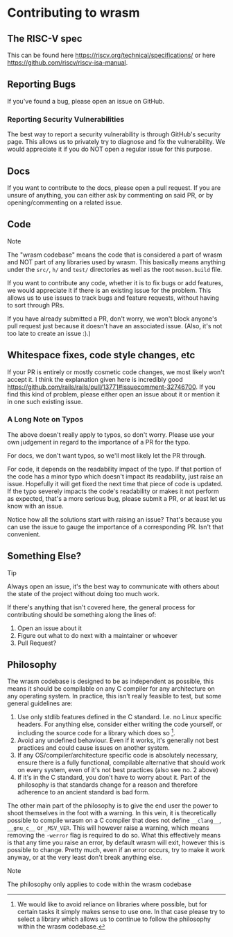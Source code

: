 # Contributing to wrasm

## The RISC-V spec

This can be found here https://riscv.org/technical/specifications/ or here
https://github.com/riscv/riscv-isa-manual.

## Reporting Bugs

If you've found a bug, please open an issue on GitHub.

### Reporting Security Vulnerabilities

The best way to report a security vulnerability is through GitHub's security
page. This allows us to privately try to diagnose and fix the vulnerability. We
would appreciate it if you do NOT open a regular issue for this purpose.

## Docs

If you want to contribute to the docs, please open a pull request. If you are
unsure of anything, you can either ask by commenting on said PR, or by
opening/commenting on a related issue.

## Code

> [!NOTE]
> The "wrasm codebase" means the code that is considered a part of wrasm and
> NOT part of any libraries used by wrasm. This basically means anything under
> the `src/`, `h/` and `test/` directories as well as the root `meson.build`
> file.

If you want to contribute any code, whether it is to fix bugs or add features,
we would appreciate it if there is an existing issue for the problem. This
allows us to use issues to track bugs and feature requests, without having to
sort through PRs.

If you have already submitted a PR, don't worry, we won't block anyone's pull
request just because it doesn't have an associated issue. (Also, it's not too
late to create an issue :).)

## Whitespace fixes, code style changes, etc

If your PR is entirely or mostly cosmetic code changes, we most likely won't
accept it. I think the explanation given here is incredibly good
https://github.com/rails/rails/pull/13771#issuecomment-32746700. If you find
this kind of problem, please either open an issue about it or mention it in one
such existing issue.

### A Long Note on Typos

The above doesn't really apply to typos, so don't worry. Please use your own
judgement in regard to the importance of a PR for the typo.

For docs, we don't want typos, so we'll most likely let the PR through.

For code, it depends on the readability impact of the typo. If that portion of
the code has a minor typo which doesn't impact its readability, just raise an
issue. Hopefully it will get fixed the next time that piece of code is updated.
If the typo severely impacts the code's readability or makes it not perform as
expected, that's a more serious bug, please submit a PR, or at least let us
know with an issue.

Notice how all the solutions start with raising an issue? That's because you
can use the issue to gauge the importance of a corresponding PR. Isn't that
convenient.

## Something Else?

> [!TIP]
> Always open an issue, it's the best way to communicate with others about the
> state of the project without doing too much work.

If there's anything that isn't covered here, the general process for
contributing should be something along the lines of:
1. Open an issue about it
2. Figure out what to do next with a maintainer or whoever
3. Pull Request?

## Philosophy

The wrasm codebase is designed to be as independent as possible, this means it
should be compilable on any C compiler for any architecture on any operating
system. In practice, this isn't really feasible to test, but some general
guidelines are:
1.  Use only stdlib features defined in the C standard. I.e. no Linux specific
    headers. For anything else, consider either writing the code yourself, or
    including the source code for a library which does so [^1].
2.  Avoid any undefined behaviour. Even if it works, it's generally not best
    practices and could cause issues on another system.
3.  If any OS/compiler/architecture specific code is absolutely necessary,
    ensure there is a fully functional, compilable alternative that should work
    on every system, even of it's not best practices (also see no. 2 above)
4.  If it's in the C standard, you don't have to worry about it. Part of the
    philosophy is that standards change for a reason and therefore adherence to
    an ancient standard is bad form.

The other main part of the philosophy is to give the end user the power to
shoot themselves in the foot with a warning. In this vein, it is theoretically
possible to compile wrasm on a C compiler that does not define `__clang__`,
`__gnu_c__` or `_MSV_VER`. This will however raise a warning, which means
removing the `-werror` flag is required to do so. What this effectively means
is that any time you raise an error, by default wrasm will exit, however this
is possible to change. Pretty much, even if an error occurs, try to make it
work anyway, or at the very least don't break anything else.

> [!NOTE]
> The philosophy only applies to code within the wrasm codebase

[^1]: We would like to avoid reliance on libraries where possible, but for
    certain tasks it simply makes sense to use one. In that case please try to
    select a library which allows us to continue to follow the philosophy
    within the wrasm codebase.
